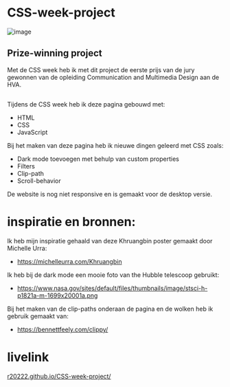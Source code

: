 # CSS-week-project

![image](https://user-images.githubusercontent.com/101579892/222898415-8dbee165-feab-4401-9185-4fdbc21baa34.png)

## Prize-winning project
Met de CSS week heb ik met dit project de eerste prijs van de jury gewonnen van de opleiding Communication and Multimedia Design aan de HVA.


## 
Tijdens de CSS week heb ik deze pagina gebouwd met:

* HTML
* CSS
* JavaScript

Bij het maken van deze pagina heb ik nieuwe dingen geleerd met CSS zoals:
* Dark mode toevoegen met behulp van custom properties
* Filters
* Clip-path
* Scroll-behavior

De website is nog niet responsive en is gemaakt voor de desktop versie.

# inspiratie en bronnen:

Ik heb mijn inspiratie gehaald van deze Khruangbin poster gemaakt door Michelle Urra:
* https://michelleurra.com/Khruangbin

Ik heb bij de dark mode een mooie foto van the Hubble telescoop gebruikt:
* https://www.nasa.gov/sites/default/files/thumbnails/image/stsci-h-p1821a-m-1699x20001a.png

Bij het maken van de clip-paths onderaan de pagina en de wolken heb ik gebruik gemaakt van:
* https://bennettfeely.com/clippy/

# livelink

[r20222.github.io/CSS-week-project/](https://r20222.github.io/CSS-week-project/)
